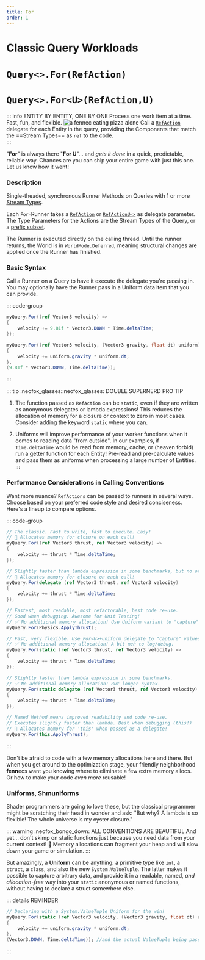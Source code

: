 ```yaml
---
title: For
order: 1
---
```


# Classic Query Workloads
# `Query<>.For(RefAction)`
# `Query<>.For<U>(RefAction,U)`

::: info ENTITY BY ENTITY, ONE BY ONE
Process one work item at a time. Fast, fun, and flexible.
![a fennec eating pizza alone](https://fennecs.tech/img/fennec-for.png)
Call a [`RefAction`](Delegates.md#refaction-and-refactionu) delegate for each Entity in the query, providing the Components that match the ==Stream Types== as `ref` to the code.  
:::

"**For**" is always there "**For U**"... and _gets it done_ in a quick, predictable, reliable way.  Chances are you can ship your entire game with just this one. Let us know how it went!

### Description
Single-theaded, synchronous Runner Methods on Queries with 1 or more [Stream Types](Query.1-5.md#stream-types).

Each `For`-Runner takes a [`RefAction`](Delegates.md#refaction-and-refactionu) or [`RefActionU<>`](Delegates.md#refaction-and-refactionu) as delegate parameter. The Type Parameters for the Actions are the Stream Types of the Query, or a [prefix subset](Query.1-5.md#prefix-subsets).

The Runner is executed directly on the calling thread. Until the runner returns, the World is in `WorldMode.Deferred`, meaning structural changes are applied once the Runner has finished.

### Basic Syntax

Call a Runner on a Query to have it execute the delegate you're passing in. You may optionally have the Runner pass in a Uniform data item that you can provide.

::: code-group
```cs [For(...) plain]
myQuery.For((ref Vector3 velocity) => 
{
    velocity += 9.81f * Vector3.DOWN * Time.deltaTime;
});
```

```cs [For&lt;U&gt;(...) with uniform]
myQuery.For((ref Vector3 velocity, (Vector3 gravity, float dt) uniform) => 
{
    velocity += uniform.gravity * uniform.dt;
}, 
(9.81f * Vector3.DOWN, Time.deltaTime)); 

```
:::

::: tip :neofox_glasses::neofox_glasses: DOUBLE SUPERNERD PRO TIP
1. The function passed as `RefAction` can be `static`, even if they are written as anonymous delegates or lambda expressions! This reduces the allocation of memory for a closure or context to zero in most cases. Consider adding the keyword `static` where you can.

2. Uniforms will improve performance of your worker functions when it comes to reading data "from outside". In our examples, if `Time.deltaTime` would be read from memory, cache, or (heaven forbid) run a getter function for each Entity! Pre-read and pre-calculate values and pass them as uniforms when processing a large number of Entities.
:::

### Performance Considerations in Calling Conventions

Want more nuance? `RefActions` can be passed to runners in several ways. Choose based on your preferred code style and desired conciseness. Here's a lineup to compare options.

::: code-group
```cs [🆗 lambda/delegate]
// The classic. Fast to write, fast to execute. Easy!
// 💩 Allocates memory for closure on each call!
myQuery.For((ref Vector3 thrust, ref Vector3 velocity) => 
{
    velocity += thrust * Time.deltaTime;
});

// Slightly faster than lambda expression in some benchmarks, but no other upside.
// 💩 Allocates memory for closure on each call!
myQuery.For(delegate (ref Vector3 thrust, ref Vector3 velocity) 
{
    velocity += thrust * Time.deltaTime;
});
```

```cs [🥇 static method]
// Fastest, most readable, most refactorable, best code re-use.
// Good when debugging. Awesome for Unit Testing!
// ✅ No additional memory allocation! Use Uniform variant to "capture" values.
myQuery.For(Physics.ApplyThrust); 
```

```cs [🥈 static lambda/delegate]
// Fast, very flexible. Use For<U>+uniform delegate to "capture" values.
// ✅ No additional memory allocation! A bit meh to log/debug.
myQuery.For(static (ref Vector3 thrust, ref Vector3 velocity) =>
{
    velocity += thrust * Time.deltaTime;
});

// Slightly faster than lambda expression in some benchmarks.
// ✅ No additional memory allocation! But longer syntax.
myQuery.For(static delegate (ref Vector3 thrust, ref Vector3 velocity) 
{
    velocity += thrust * Time.deltaTime;
});
```

```cs [🥉 method]
// Named Method means improved readability and code re-use.
// Executes slightly faster than lambda. Best when debugging (this!)
// 💩 Allocates memory for 'this' when passed as a delegate!
myQuery.For(this.ApplyThrust); 

```
:::

Don't be afraid to code with a few memory allocations here and there. But when you get around to the optimization stage, your friendly neighborhood **fenn**ecs want you knowing where to eliminate a few extra memory allocs. Or how to make your code *even more* reusable!



### Uniforms, Shmuniforms

Shader programmers are going to love these, but the classical programmer might be scratching their head in wonder and ask: "But why? A lambda is so flexible! The whole universe is my ~~oyster~~ closure."

::: warning :neofox_bongo_down: ALL CONVENTIONS ARE BEAUTIFUL
And yet... don't skimp on static functions just because you need data from your current context! 🦊 Memory allocations can fragment your heap and will slow down your game or simulation. 
:::

But amazingly, a **Uniform** can be anything: a primitive type like `int`, a `struct`, a `class`, and also the new `System.ValueTuple`. The latter makes it possible to capture arbitrary data, and provide it in a readable, named, *and allocation-free* way into your `static` anonymous or named functions, without having to declare a struct somewhere else.

::: details REMINDER
```cs
// Declaring with a System.ValueTuple Uniform for the win!
myQuery.For(static (ref Vector3 velocity, (Vector3 gravity, float dt) uniform) =>
{
    velocity += uniform.gravity * uniform.dt;
}, 
(Vector3.DOWN, Time.deltaTime)); //and the actual ValueTuple being passed in
```
:::
